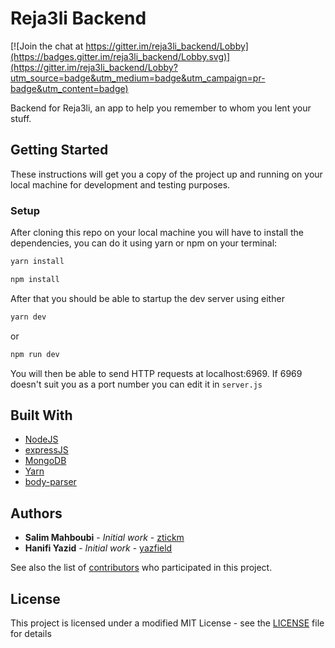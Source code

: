 # Reja3li Backend

[![Join the chat at https://gitter.im/reja3li_backend/Lobby](https://badges.gitter.im/reja3li_backend/Lobby.svg)](https://gitter.im/reja3li_backend/Lobby?utm_source=badge&utm_medium=badge&utm_campaign=pr-badge&utm_content=badge)

Backend for Reja3li, an app to help you remember to whom you lent your stuff.
## Getting Started

These instructions will get you a copy of the project up and running on your local machine for development and testing purposes.
### Setup
After cloning this repo on your local machine you will have to install the dependencies, you can do it using yarn or npm on your terminal:
```bash
yarn install
```
```bash
npm install
```
After that you should be able to startup the dev server using either
```bash
yarn dev
``` 
or
```bash
npm run dev
```
You will then be able to send HTTP requests at localhost:6969. If 6969 doesn't suit you as a port number you can edit it in `server.js`

## Built With
* [NodeJS](https://nodejs.org/)
* [expressJS](https://expressjs.com/)
* [MongoDB](https://www.mongodb.com/) 
* [Yarn](https://yarnpkg.com/en/)
* [body-parser](https://www.npmjs.com/package/body-parser)

## Authors

* **Salim Mahboubi** - *Initial work* - [ztickm](https://github.com/ztickm)
* **Hanifi Yazid** - *Initial work* - [yazfield](https://github.com/yazfield)

See also the list of [contributors](https://github.com/ztickm/reja3li_backend/contributors) who participated in this project.

## License

This project is licensed under a modified MIT License - see the [LICENSE](LICENSE) file for details